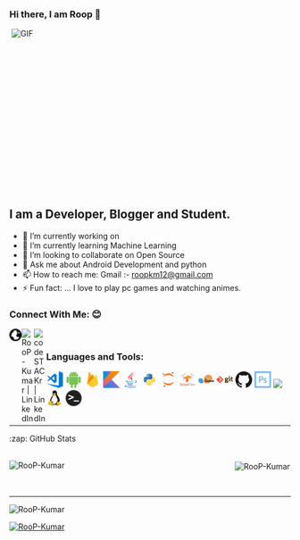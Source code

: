 ### Hi there, I am Roop 👋

 <img align="right" alt="GIF" src="https://user-images.githubusercontent.com/69110669/125151894-1c714b00-e167-11eb-939f-5337b2a3a73d.gif" width="500" height="320" />

## I am a Developer, Blogger and Student.

- 🔭 I’m currently working on 
- 🌱 I’m currently learning Machine Learning
- 👯 I’m looking to collaborate on Open Source
- 💬 Ask me about Android Development and python
- 📫 How to reach me: Gmail :- roopkm12@gmail.com
- ⚡ Fun fact: ... I love to play pc games and watching animes.

### Connect With Me: 😊
[<img align="left" alt="codeSTACKr.com" width="22px" src="https://raw.githubusercontent.com/iconic/open-iconic/master/svg/globe.svg" />][website]
[<img align="left" alt="RooP-Kumar | LinkedIn" width="22px" src="https://cdn.jsdelivr.net/npm/simple-icons@v3/icons/linkedin.svg" />][linkedin]
[<img align="left" alt="codeSTACKr | LinkedIn" width="22px" src="https://cdn.jsdelivr.net/npm/simple-icons@v3/icons/instagram.svg" />][instagram]

<br />

### Languages and Tools: 

<code><img height="30" src="https://raw.githubusercontent.com/github/explore/80688e429a7d4ef2fca1e82350fe8e3517d3494d/topics/visual-studio-code/visual-studio-code.png" /></code>
<code><img height="30" src="https://raw.githubusercontent.com/github/explore/80688e429a7d4ef2fca1e82350fe8e3517d3494d/topics/android/android.png"></code>
<code><img height="30" src="https://raw.githubusercontent.com/github/explore/80688e429a7d4ef2fca1e82350fe8e3517d3494d/topics/firebase/firebase.png" /></code>
<code><img height="30" src="https://raw.githubusercontent.com/github/explore/80688e429a7d4ef2fca1e82350fe8e3517d3494d/topics/kotlin/kotlin.png" /></code>
<code><img height="30" src="https://raw.githubusercontent.com/devicons/devicon/master/icons/java/java-original.svg" /></code>
<code><img height="30" src="https://raw.githubusercontent.com/github/explore/80688e429a7d4ef2fca1e82350fe8e3517d3494d/topics/python/python.png" /></code>
<code><img height="30" src="https://raw.githubusercontent.com/github/explore/80688e429a7d4ef2fca1e82350fe8e3517d3494d/topics/jupyter-notebook/jupyter-notebook.png" /></code>
<code><img height="30" src="https://raw.githubusercontent.com/github/explore/80688e429a7d4ef2fca1e82350fe8e3517d3494d/topics/tensorflow/tensorflow.png" /></code>
<code><img height="30" src="https://raw.githubusercontent.com/github/explore/80688e429a7d4ef2fca1e82350fe8e3517d3494d/topics/scikit-learn/scikit-learn.png" /></code>
<code><img height="30" src="https://raw.githubusercontent.com/github/explore/80688e429a7d4ef2fca1e82350fe8e3517d3494d/topics/git/git.png" /></code>
<code><img height="30" src="https://raw.githubusercontent.com/github/explore/78df643247d429f6cc873026c0622819ad797942/topics/github/github.png" /></code>
<code><img height="30" src="https://raw.githubusercontent.com/devicons/devicon/master/icons/photoshop/photoshop-line.svg" /></code>
<code><img height="30" src="https://cdn.worldvectorlogo.com/logos/adobe-xd.svg" /></code>
<code><img height="30" src="https://raw.githubusercontent.com/github/explore/80688e429a7d4ef2fca1e82350fe8e3517d3494d/topics/linux/linux.png" /></code>
<code><img height="30" src="https://raw.githubusercontent.com/github/explore/80688e429a7d4ef2fca1e82350fe8e3517d3494d/topics/terminal/terminal.png" /></code>
<br />
<br />

---
 <summary>:zap: GitHub Stats</summary>
<br /> 
 <p><img width="400px" align="left" src="https://github-readme-stats.vercel.app/api?username=RooP-Kumar&show_icons=true&locale=en" alt="RooP-Kumar" /></p>
 <p>&nbsp;<img align="center" src="https://github-readme-stats.vercel.app/api/top-langs?username=RooP-Kumar&show_icons=true&locale=en&layout=compact" alt="RooP-Kumar" /></p>
 
 <br />
 
---

<p align="left"> <img src="https://komarev.com/ghpvc/?username=RooP-Kumar&label=Profile%20views&color=0e75b6&style=flat" alt="RooP-Kumar" /> </p>

<p align="left"> <a href="https://github.com/ryo-ma/github-profile-trophy"><img src="https://github-profile-trophy.vercel.app/?username=RooP-Kumar&theme=nord&row=2&column=4" alt="RooP-Kumar" /></a> </p>


[linkedin]: https://www.linkedin.com/in/roop-kumar-71a084193/
[website]: https://arccoding.blogspot.com/
[instagram]: https://www.instagram.com/roop_401/?hl=en
